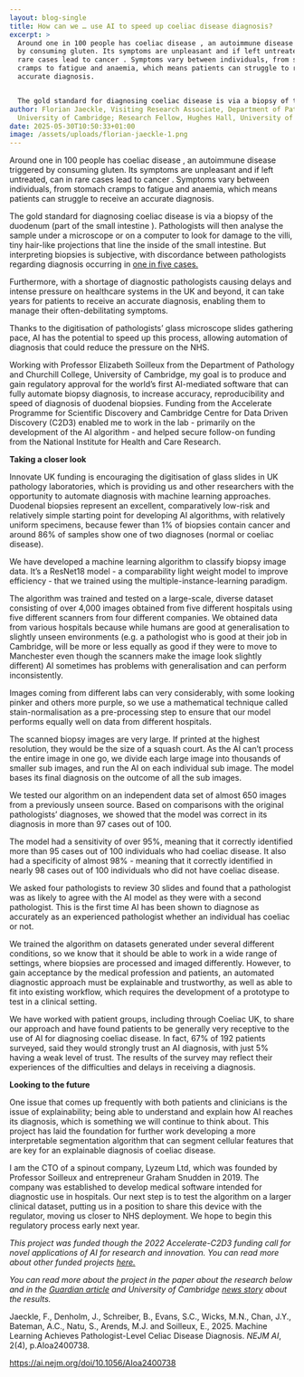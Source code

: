 ```yaml
---
layout: blog-single
title: How can we … use AI to speed up coeliac disease diagnosis?
excerpt: >
  Around one in 100 people has coeliac disease , an autoimmune disease triggered
  by consuming gluten. Its symptoms are unpleasant and if left untreated, can in
  rare cases lead to cancer . Symptoms vary between individuals, from stomach
  cramps to fatigue and anaemia, which means patients can struggle to receive an
  accurate diagnosis.


  The gold standard for diagnosing coeliac disease is via a biopsy of the duodenum (part of the small intestine ). Pathologists will then analyse the sample under a microscope or on a computer to look for damage to the villi, tiny hair-like projections that line the inside of the small intestine. But interpreting biopsies is subjective, with discordance between pathologists regarding diagnosis occurring in one in five cases.
author: Florian Jaeckle, Visiting Research Associate, Department of Pathology,
  University of Cambridge; Research Fellow, Hughes Hall, University of Cambridge
date: 2025-05-30T10:50:33+01:00
image: /assets/uploads/florian-jaeckle-1.png
---
```

Around one in 100 people has coeliac disease , an autoimmune disease triggered by consuming gluten. Its symptoms are unpleasant and if left untreated, can in rare cases lead to cancer . Symptoms vary between individuals, from stomach cramps to fatigue and anaemia, which means patients can struggle to receive an accurate diagnosis.


The gold standard for diagnosing coeliac disease is via a biopsy of the duodenum (part of the small intestine ). Pathologists will then analyse the sample under a microscope or on a computer to look for damage to the villi, tiny hair-like projections that line the inside of the small intestine. But interpreting biopsies is subjective, with discordance between pathologists regarding diagnosis occurring in [one in five cases.](https://bmjopengastro.bmj.com/content/11/1/e001252.abstract)

Furthermore, with a shortage of diagnostic pathologists causing delays and intense pressure on healthcare systems in the UK and beyond, it can take years for patients to receive an accurate diagnosis, enabling them to manage their often-debilitating symptoms. 

Thanks to the digitisation of pathologists’ glass microscope slides gathering pace, AI has the potential to speed up this process, allowing automation of diagnosis that could reduce the pressure on the NHS. 

Working with Professor Elizabeth Soilleux from the Department of Pathology and Churchill College, University of Cambridge, my goal is to produce and gain regulatory approval for the world’s first AI-mediated software that can fully automate biopsy diagnosis, to increase accuracy, reproducibility and speed of diagnosis of duodenal biopsies. Funding from the Accelerate Programme for Scientific Discovery and Cambridge Centre for Data Driven Discovery (C2D3) enabled me to work in the lab - primarily on the development of the AI algorithm - and helped secure follow-on funding from the National Institute for Health and Care Research.



**Taking a closer look**



Innovate UK funding is encouraging the digitisation of glass slides in UK pathology laboratories, which is providing us and other researchers with the opportunity to automate diagnosis with machine learning approaches. Duodenal biopsies represent an excellent, comparatively low-risk and relatively simple starting point for developing AI algorithms, with relatively uniform specimens, because fewer than 1% of biopsies contain cancer and around 86% of samples show one of two diagnoses (normal or coeliac disease). 

We have developed a machine learning algorithm to classify biopsy image data. It’s a ResNet18 model - a comparability light weight model to improve efficiency - that we trained using the multiple-instance-learning paradigm. 


The algorithm was trained and tested on a large-scale, diverse dataset consisting of over 4,000 images obtained from five different hospitals using five different scanners from four different companies. We obtained data from various hospitals because while humans are good at generalisation to slightly unseen environments (e.g. a pathologist who is good at their job in Cambridge, will be more or less equally as good if they were to move to Manchester even though the scanners make the image look slightly different) AI sometimes has problems with generalisation and can perform inconsistently. 


Images coming from different labs can very considerably, with some looking pinker and others more purple, so we use a mathematical technique called stain-normalisation as a pre-processing step to ensure that our model performs equally well on data from different hospitals.


The scanned biopsy images are very large. If printed at the highest resolution, they would be the size of a squash court. As the AI can’t process the entire image in one go, we divide each large image into thousands of smaller sub images, and run the AI on each individual sub image. The model bases its final diagnosis on the outcome of all the sub images.


We tested our algorithm on an independent data set of almost 650 images from a previously unseen source. Based on comparisons with the original pathologists’ diagnoses, we showed that the model was correct in its diagnosis in more than 97 cases out of 100. 


The model had a sensitivity of over 95%, meaning that it correctly identified more than 95 cases out of 100 individuals who had coeliac disease. It also had a specificity of almost 98% - meaning that it correctly identified in nearly 98 cases out of 100 individuals who did not have coeliac disease.

We asked four pathologists to review 30 slides and found that a pathologist was as likely to agree with the AI model as they were with a second pathologist. This is the first time AI has been shown to diagnose as accurately as an experienced pathologist whether an individual has coeliac or not.

We trained the algorithm on datasets generated under several different conditions, so we know that it should be able to work in a wide range of settings, where biopsies are processed and imaged differently. However, to gain acceptance by the medical profession and patients, an automated diagnostic approach must be explainable and trustworthy, as well as able to fit into existing workflow, which requires the development of a prototype to test in a clinical setting.

We have worked with patient groups, including through Coeliac UK, to share our approach and have found patients to be generally very receptive to the use of AI for diagnosing coeliac disease. In fact, 67% of 192 patients surveyed, said they would strongly trust an AI diagnosis, with just 5% having a weak level of trust. The results of the survey may reflect their experiences of the difficulties and delays in receiving a diagnosis. 

**Looking to the future**


One issue that comes up frequently with both patients and clinicians is the issue of explainability; being able to understand and explain how AI reaches its diagnosis, which is something we will continue to think about. This project has laid the foundation for further work developing a more interpretable segmentation algorithm that can segment cellular features that are key for an explainable diagnosis of coeliac disease.

I am the CTO of a spinout company, Lyzeum Ltd, which was founded by Professor Soilleux and entrepreneur Graham Snudden in 2019. The company was established to develop medical software intended for diagnostic use in hospitals. Our next step is to test the algorithm on a larger clinical dataset, putting us in a position to share this device with the regulator, moving us closer to NHS deployment. We hope to begin this regulatory process early next year.

*This project was funded though the 2022 Accelerate-C2D3 funding call for novel applications of AI for research and innovation. You can read more about other funded projects [here. ](https://science.ai.cam.ac.uk/news/2022-11-16-successfully-funded-projects-to-pursue-innovative-applications-of-ai-in-research-and-real-world-contexts)*


*You can read more about the project in the paper about the research below and in the [Guardian article](https://www.theguardian.com/science/2025/mar/27/coeliac-disease-diagnosis-ai-tool) and University of Cambridge [news story](https://www.cam.ac.uk/stories/AI-and-coeliac-disease) about the results.* 


Jaeckle, F., Denholm, J., Schreiber, B., Evans, S.C., Wicks, M.N., Chan, J.Y., Bateman, A.C., Natu, S., Arends, M.J. and Soilleux, E., 2025. Machine Learning Achieves Pathologist-Level Celiac Disease Diagnosis. *NEJM AI*, 2(4), p.AIoa2400738.


https://ai.nejm.org/doi/10.1056/AIoa2400738
